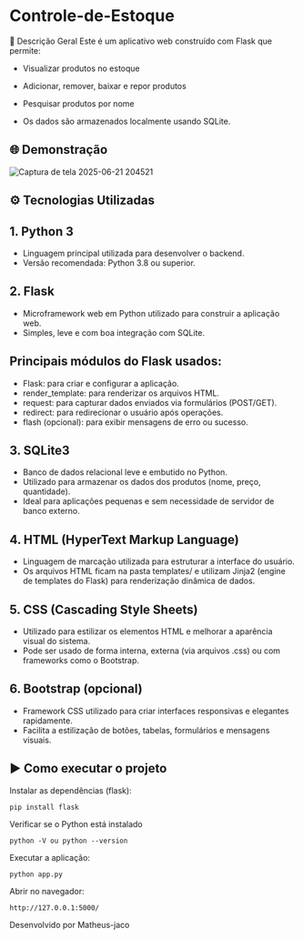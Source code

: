 ﻿# Controle-de-Estoque
 
🧾 Descrição Geral
Este é um aplicativo web construído com Flask que permite:

- Visualizar produtos no estoque

- Adicionar, remover, baixar e repor produtos

- Pesquisar produtos por nome

- Os dados são armazenados localmente usando SQLite.

## 🌐 Demonstração 

![Captura de tela 2025-06-21 204521](https://github.com/user-attachments/assets/99ac41fe-eb17-4390-ba33-4c4dd86d0960)

## ⚙️ Tecnologias Utilizadas
## 1. Python 3
- Linguagem principal utilizada para desenvolver o backend.
- Versão recomendada: Python 3.8 ou superior.

## 2. Flask
- Microframework web em Python utilizado para construir a aplicação web.
- Simples, leve e com boa integração com SQLite.
## Principais módulos do Flask usados:
- Flask: para criar e configurar a aplicação.
- render_template: para renderizar os arquivos HTML.
- request: para capturar dados enviados via formulários (POST/GET).
- redirect: para redirecionar o usuário após operações.
- flash (opcional): para exibir mensagens de erro ou sucesso.

## 3. SQLite3
- Banco de dados relacional leve e embutido no Python.
- Utilizado para armazenar os dados dos produtos (nome, preço, quantidade).
- Ideal para aplicações pequenas e sem necessidade de servidor de banco externo.

## 4. HTML (HyperText Markup Language)
- Linguagem de marcação utilizada para estruturar a interface do usuário.
- Os arquivos HTML ficam na pasta templates/ e utilizam Jinja2 (engine de templates do Flask) para renderização dinâmica de dados.

## 5. CSS (Cascading Style Sheets)
- Utilizado para estilizar os elementos HTML e melhorar a aparência visual do sistema.
- Pode ser usado de forma interna, externa (via arquivos .css) ou com frameworks como o Bootstrap.

## 6. Bootstrap (opcional)
- Framework CSS utilizado para criar interfaces responsivas e elegantes rapidamente.
- Facilita a estilização de botões, tabelas, formulários e mensagens visuais.

## ▶️ Como executar o projeto
Instalar as dependências (flask):
```
pip install flask
```
Verificar se o Python está instalado
```
python -V ou python --version
```
Executar a aplicação:
```
python app.py
```
Abrir no navegador:
```
http://127.0.0.1:5000/
```
Desenvolvido por Matheus-jaco
